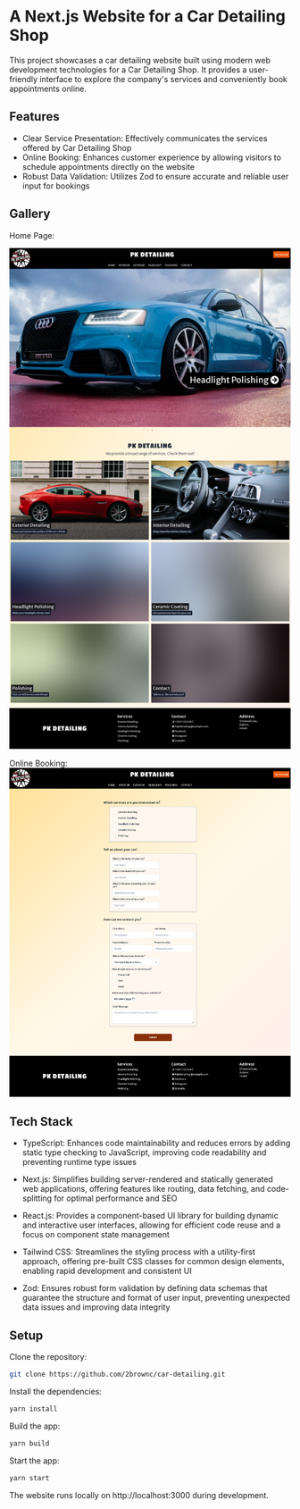 # A Next.js Website for a Car Detailing Shop

This project showcases a car detailing website built using modern web development technologies for a Car Detailing Shop. It provides a user-friendly interface to explore the company's services and conveniently book appointments online.

## Features

- Clear Service Presentation: Effectively communicates the services offered by Car Detailing Shop
- Online Booking: Enhances customer experience by allowing visitors to schedule appointments directly on the website
- Robust Data Validation: Utilizes Zod to ensure accurate and reliable user input for bookings

## Gallery

Home Page:

![HomePage](screenshots/cd.home.webp)

Online Booking:
![Online Booking](screenshots/cd.contact.form.webp)

## Tech Stack

- TypeScript: Enhances code maintainability and reduces errors by adding static type checking to JavaScript, improving code readability and preventing runtime type issues

- Next.js: Simplifies building server-rendered and statically generated web applications, offering features like routing, data fetching, and code-splitting for optimal performance and SEO

- React.js: Provides a component-based UI library for building dynamic and interactive user interfaces, allowing for efficient code reuse and a focus on component state management

- Tailwind CSS: Streamlines the styling process with a utility-first approach, offering pre-built CSS classes for common design elements, enabling rapid development and consistent UI

- Zod: Ensures robust form validation by defining data schemas that guarantee the structure and format of user input, preventing unexpected data issues and improving data integrity

## Setup

Clone the repository:

```bash
git clone https://github.com/2brownc/car-detailing.git
```

Install the dependencies:

```bash
yarn install
```

Build the app:

```bash
yarn build
```

Start the app:

```bash
yarn start
```

The website runs locally on http://localhost:3000 during development.
